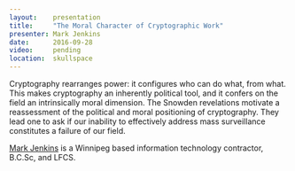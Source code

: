 ```yaml
---
layout:    presentation
title:     "The Moral Character of Cryptographic Work"
presenter: Mark Jenkins
date:      2016-09-28
video:     pending
location:  skullspace
---
```


Cryptography rearranges power: it configures who can do what, from what. This makes cryptography an inherently political tool, and it confers on the field an intrinsically moral dimension. The Snowden revelations motivate a reassessment of the political and moral positioning of cryptography. They lead one to ask if our inability to effectively address mass surveillance constitutes a failure of our field.

[Mark Jenkins](http://markjenkins.ca/) is a Winnipeg based information technology contractor, B.C.Sc, and LFCS.
